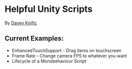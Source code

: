 # Helpful Unity Scripts
By [Davey Knific](https://www.daveyknific.com)

## Current Examples:
- EnhancedTouchSupport - Drag items on touchscreen
- Frame Rate - Change camera FPS to whatever you want
- Lifecycle of a Monobehaviour Script
